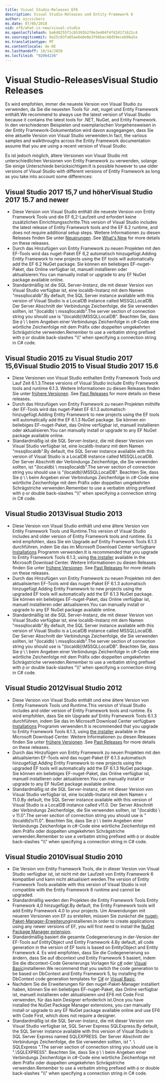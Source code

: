 ```yaml
---
title: Visual Studio-Releases EF6
description: Visual Studio-Releases und Entity Framework 6
author: ajcvickers
ms.date: 07/05/2018
uid: ef6/what-is-new/visual-studio
ms.openlocfilehash: ba6d8255f1cb5393b2f0e3e404f4fd2d1f1621c4
ms.sourcegitcommit: 0a25c03fa65ae6e0e0e3f66bac48d59eceb96a5a
ms.translationtype: MT
ms.contentlocale: de-DE
ms.lasthandoff: 10/14/2020
ms.locfileid: "92064236"
---
```

# <a name="visual-studio-releases"></a><span data-ttu-id="537dd-103">Visual Studio-Releases</span><span class="sxs-lookup"><span data-stu-id="537dd-103">Visual Studio Releases</span></span>

<span data-ttu-id="537dd-104">Es wird empfohlen, immer die neueste Version von Visual Studio zu verwenden, da Sie die neuesten Tools für .net, nuget und Entity Framework enthält.</span><span class="sxs-lookup"><span data-stu-id="537dd-104">We recommend to always use the latest version of Visual Studio because it contains the latest tools for .NET, NuGet, and Entity Framework.</span></span>
<span data-ttu-id="537dd-105">In den verschiedenen Beispielen und exemplarischen Vorgehensweisen in der Entity Framework-Dokumentation wird davon ausgegangen, dass Sie eine aktuelle Version von Visual Studio verwenden.</span><span class="sxs-lookup"><span data-stu-id="537dd-105">In fact, the various samples and walkthroughs across the Entity Framework documentation assume that you are using a recent version of Visual Studio.</span></span>

<span data-ttu-id="537dd-106">Es ist jedoch möglich, ältere Versionen von Visual Studio mit unterschiedlichen Versionen von Entity Framework zu verwenden, solange Sie einige Unterschiede berücksichtigen:</span><span class="sxs-lookup"><span data-stu-id="537dd-106">It is possible however to use older versions of Visual Studio with different versions of Entity Framework as long as you take into account some differences:</span></span>

## <a name="visual-studio-2017-157-and-newer"></a><span data-ttu-id="537dd-107">Visual Studio 2017 15,7 und höher</span><span class="sxs-lookup"><span data-stu-id="537dd-107">Visual Studio 2017 15.7 and newer</span></span>

- <span data-ttu-id="537dd-108">Diese Version von Visual Studio enthält die neueste Version von Entity Framework Tools und die EF 6,2-Laufzeit und erfordert keine zusätzlichen Einrichtungsschritte.</span><span class="sxs-lookup"><span data-stu-id="537dd-108">This version of Visual Studio includes the latest release of Entity Framework tools and the EF 6.2 runtime, and does not require additional setup steps.</span></span>
<span data-ttu-id="537dd-109">Weitere Informationen zu diesen Releases finden Sie unter [Neuerungen](xref:ef6/what-is-new/index) .</span><span class="sxs-lookup"><span data-stu-id="537dd-109">See [What's New](xref:ef6/what-is-new/index) for more details on these releases.</span></span>
- <span data-ttu-id="537dd-110">Durch das Hinzufügen von Entity Framework zu neuen Projekten mit den EF-Tools wird das nuget-Paket EF 6,2 automatisch hinzugefügt.</span><span class="sxs-lookup"><span data-stu-id="537dd-110">Adding Entity Framework to new projects using the EF tools will automatically add the EF 6.2 NuGet package.</span></span>
<span data-ttu-id="537dd-111">Sie können ein beliebiges EF-nuget-Paket, das Online verfügbar ist, manuell installieren oder aktualisieren.</span><span class="sxs-lookup"><span data-stu-id="537dd-111">You can manually install or upgrade to any EF NuGet package available online.</span></span>
- <span data-ttu-id="537dd-112">Standardmäßig ist die SQL Server-Instanz, die mit dieser Version von Visual Studio verfügbar ist, eine localdb-Instanz mit dem Namen "mssqllocaldb".</span><span class="sxs-lookup"><span data-stu-id="537dd-112">By default, the SQL Server instance available with this version of Visual Studio is a LocalDB instance called MSSQLLocalDB.</span></span>
<span data-ttu-id="537dd-113">Der Server Abschnitt der Verbindungs Zeichenfolge, die Sie verwenden sollten, ist "(localdb) \\ mssqllocaldb".</span><span class="sxs-lookup"><span data-stu-id="537dd-113">The server section of connection string you should use is "(localdb)\\MSSQLLocalDB".</span></span>
<span data-ttu-id="537dd-114">Beachten Sie, dass Sie `@` \\ \\ beim Angeben einer Verbindungs Zeichenfolge in c#-Code eine wörtliche Zeichenfolge mit dem Präfix oder doppelten umgekehrten Schrägstriche verwenden.</span><span class="sxs-lookup"><span data-stu-id="537dd-114">Remember to use a verbatim string prefixed with `@` or double back-slashes "\\\\" when specifying a connection string in C# code.</span></span>  


## <a name="visual-studio-2015-to-visual-studio-2017-156"></a><span data-ttu-id="537dd-115">Visual Studio 2015 zu Visual Studio 2017 15,6</span><span class="sxs-lookup"><span data-stu-id="537dd-115">Visual Studio 2015 to Visual Studio 2017 15.6</span></span>

- <span data-ttu-id="537dd-116">Diese Versionen von Visual Studio enthalten Entity Framework Tools und Lauf Zeit 6.1.3.</span><span class="sxs-lookup"><span data-stu-id="537dd-116">These versions of Visual Studio include Entity Framework tools and runtime 6.1.3.</span></span>
<span data-ttu-id="537dd-117">Weitere Informationen zu diesen Releases finden Sie unter [frühere Versionen](xref:ef6/what-is-new/past-releases#ef-613) .</span><span class="sxs-lookup"><span data-stu-id="537dd-117">See [Past Releases](xref:ef6/what-is-new/past-releases#ef-613) for more details on these releases.</span></span>
- <span data-ttu-id="537dd-118">Durch das Hinzufügen von Entity Framework zu neuen Projekten mithilfe der EF-Tools wird das nuget-Paket EF 6.1.3 automatisch hinzugefügt.</span><span class="sxs-lookup"><span data-stu-id="537dd-118">Adding Entity Framework to new projects using the EF tools will automatically add the EF 6.1.3 NuGet package.</span></span>
<span data-ttu-id="537dd-119">Sie können ein beliebiges EF-nuget-Paket, das Online verfügbar ist, manuell installieren oder aktualisieren.</span><span class="sxs-lookup"><span data-stu-id="537dd-119">You can manually install or upgrade to any EF NuGet package available online.</span></span>
- <span data-ttu-id="537dd-120">Standardmäßig ist die SQL Server-Instanz, die mit dieser Version von Visual Studio verfügbar ist, eine localdb-Instanz mit dem Namen "mssqllocaldb".</span><span class="sxs-lookup"><span data-stu-id="537dd-120">By default, the SQL Server instance available with this version of Visual Studio is a LocalDB instance called MSSQLLocalDB.</span></span>
<span data-ttu-id="537dd-121">Der Server Abschnitt der Verbindungs Zeichenfolge, die Sie verwenden sollten, ist "(localdb) \\ mssqllocaldb".</span><span class="sxs-lookup"><span data-stu-id="537dd-121">The server section of connection string you should use is "(localdb)\\MSSQLLocalDB".</span></span>
<span data-ttu-id="537dd-122">Beachten Sie, dass Sie `@` \\ \\ beim Angeben einer Verbindungs Zeichenfolge in c#-Code eine wörtliche Zeichenfolge mit dem Präfix oder doppelten umgekehrten Schrägstriche verwenden.</span><span class="sxs-lookup"><span data-stu-id="537dd-122">Remember to use a verbatim string prefixed with `@` or double back-slashes "\\\\" when specifying a connection string in C# code.</span></span>  


## <a name="visual-studio-2013"></a><span data-ttu-id="537dd-123">Visual Studio 2013</span><span class="sxs-lookup"><span data-stu-id="537dd-123">Visual Studio 2013</span></span>
- <span data-ttu-id="537dd-124">Diese Version von Visual Studio enthält und eine ältere Version von Entity Framework Tools und Runtime.</span><span class="sxs-lookup"><span data-stu-id="537dd-124">This version of Visual Studio includes and older version of Entity Framework tools and runtime.</span></span>
<span data-ttu-id="537dd-125">Es wird empfohlen, dass Sie ein Upgrade auf Entity Framework Tools 6.1.3 durchführen, indem Sie das im Microsoft Download Center verfügbare [Installations](https://www.microsoft.com/download/details.aspx?id=40762) Programm verwenden.</span><span class="sxs-lookup"><span data-stu-id="537dd-125">It is recommended that you upgrade to Entity Framework Tools 6.1.3, using [the installer](https://www.microsoft.com/download/details.aspx?id=40762) available in the Microsoft Download Center.</span></span>
<span data-ttu-id="537dd-126">Weitere Informationen zu diesen Releases finden Sie unter [frühere Versionen](xref:ef6/what-is-new/past-releases#ef-613) .</span><span class="sxs-lookup"><span data-stu-id="537dd-126">See [Past Releases](xref:ef6/what-is-new/past-releases#ef-613) for more details on these releases.</span></span>
- <span data-ttu-id="537dd-127">Durch das Hinzufügen von Entity Framework zu neuen Projekten mit den aktualisierten EF-Tools wird das nuget-Paket EF 6.1.3 automatisch hinzugefügt.</span><span class="sxs-lookup"><span data-stu-id="537dd-127">Adding Entity Framework to new projects using the upgraded EF tools will automatically add the EF 6.1.3 NuGet package.</span></span>
<span data-ttu-id="537dd-128">Sie können ein beliebiges EF-nuget-Paket, das Online verfügbar ist, manuell installieren oder aktualisieren.</span><span class="sxs-lookup"><span data-stu-id="537dd-128">You can manually install or upgrade to any EF NuGet package available online.</span></span>
- <span data-ttu-id="537dd-129">Standardmäßig ist die SQL Server-Instanz, die mit dieser Version von Visual Studio verfügbar ist, eine localdb-Instanz mit dem Namen "mssqllocaldb".</span><span class="sxs-lookup"><span data-stu-id="537dd-129">By default, the SQL Server instance available with this version of Visual Studio is a LocalDB instance called MSSQLLocalDB.</span></span>
<span data-ttu-id="537dd-130">Der Server Abschnitt der Verbindungs Zeichenfolge, die Sie verwenden sollten, ist "(localdb) \\ mssqllocaldb".</span><span class="sxs-lookup"><span data-stu-id="537dd-130">The server section of connection string you should use is "(localdb)\\MSSQLLocalDB".</span></span>
<span data-ttu-id="537dd-131">Beachten Sie, dass Sie `@` \\ \\ beim Angeben einer Verbindungs Zeichenfolge in c#-Code eine wörtliche Zeichenfolge mit dem Präfix oder doppelten umgekehrten Schrägstriche verwenden.</span><span class="sxs-lookup"><span data-stu-id="537dd-131">Remember to use a verbatim string prefixed with `@` or double back-slashes "\\\\" when specifying a connection string in C# code.</span></span>  

## <a name="visual-studio-2012"></a><span data-ttu-id="537dd-132">Visual Studio 2012</span><span class="sxs-lookup"><span data-stu-id="537dd-132">Visual Studio 2012</span></span>

- <span data-ttu-id="537dd-133">Diese Version von Visual Studio enthält und eine ältere Version von Entity Framework Tools und Runtime.</span><span class="sxs-lookup"><span data-stu-id="537dd-133">This version of Visual Studio includes and older version of Entity Framework tools and runtime.</span></span>
<span data-ttu-id="537dd-134">Es wird empfohlen, dass Sie ein Upgrade auf Entity Framework Tools 6.1.3 durchführen, indem Sie das im Microsoft Download Center verfügbare [Installations](https://www.microsoft.com/download/details.aspx?id=40762) Programm verwenden.</span><span class="sxs-lookup"><span data-stu-id="537dd-134">It is recommended that you upgrade to Entity Framework Tools 6.1.3, using [the installer](https://www.microsoft.com/download/details.aspx?id=40762) available in the Microsoft Download Center.</span></span>
<span data-ttu-id="537dd-135">Weitere Informationen zu diesen Releases finden Sie unter [frühere Versionen](xref:ef6/what-is-new/past-releases#ef-613) .</span><span class="sxs-lookup"><span data-stu-id="537dd-135">See [Past Releases](xref:ef6/what-is-new/past-releases#ef-613) for more details on these releases.</span></span>
- <span data-ttu-id="537dd-136">Durch das Hinzufügen von Entity Framework zu neuen Projekten mit den aktualisierten EF-Tools wird das nuget-Paket EF 6.1.3 automatisch hinzugefügt.</span><span class="sxs-lookup"><span data-stu-id="537dd-136">Adding Entity Framework to new projects using the upgraded EF tools will automatically add the EF 6.1.3 NuGet package.</span></span>
<span data-ttu-id="537dd-137">Sie können ein beliebiges EF-nuget-Paket, das Online verfügbar ist, manuell installieren oder aktualisieren.</span><span class="sxs-lookup"><span data-stu-id="537dd-137">You can manually install or upgrade to any EF NuGet package available online.</span></span>
- <span data-ttu-id="537dd-138">Standardmäßig ist die SQL Server-Instanz, die mit dieser Version von Visual Studio verfügbar ist, eine localdb-Instanz mit dem Namen v 11.0.</span><span class="sxs-lookup"><span data-stu-id="537dd-138">By default, the SQL Server instance available with this version of Visual Studio is a LocalDB instance called v11.0.</span></span>
<span data-ttu-id="537dd-139">Der Server Abschnitt der Verbindungs Zeichenfolge, die Sie verwenden sollten, ist "(localdb) \\ v 11.0".</span><span class="sxs-lookup"><span data-stu-id="537dd-139">The server section of connection string you should use is "(localdb)\\v11.0".</span></span>
<span data-ttu-id="537dd-140">Beachten Sie, dass Sie `@` \\ \\ beim Angeben einer Verbindungs Zeichenfolge in c#-Code eine wörtliche Zeichenfolge mit dem Präfix oder doppelten umgekehrten Schrägstriche verwenden.</span><span class="sxs-lookup"><span data-stu-id="537dd-140">Remember to use a verbatim string prefixed with `@` or double back-slashes "\\\\" when specifying a connection string in C# code.</span></span>  

## <a name="visual-studio-2010"></a><span data-ttu-id="537dd-141">Visual Studio 2010</span><span class="sxs-lookup"><span data-stu-id="537dd-141">Visual Studio 2010</span></span>

- <span data-ttu-id="537dd-142">Die Version von Entity Framework Tools, die in dieser Version von Visual Studio verfügbar ist, ist nicht mit der Laufzeit von Entity Framework 6 kompatibel und kann nicht aktualisiert werden.</span><span class="sxs-lookup"><span data-stu-id="537dd-142">The version of Entity Framework Tools available with this version of Visual Studio is not compatible with the Entity Framework 6 runtime and cannot be upgraded.</span></span>
- <span data-ttu-id="537dd-143">Standardmäßig werden den Projekten die Entity Framework Tools Entity Framework 4,0 hinzugefügt.</span><span class="sxs-lookup"><span data-stu-id="537dd-143">By default, the Entity Framework tools will add Entity Framework 4.0 to your projects.</span></span>
<span data-ttu-id="537dd-144">Um Anwendungen mit neueren Versionen von EF zu erstellen, müssen Sie zunächst die [nuget-Paket-Manager-Erweiterung](https://marketplace.visualstudio.com/items?itemName=NuGetTeam.NuGetPackageManager)installieren.</span><span class="sxs-lookup"><span data-stu-id="537dd-144">In order to create applications using any newer versions of EF, you will first need to install the [NuGet Package Manager extension](https://marketplace.visualstudio.com/items?itemName=NuGetTeam.NuGetPackageManager).</span></span>
- <span data-ttu-id="537dd-145">Standardmäßig basiert die gesamte Codegenerierung in der-Version der EF-Tools auf EntityObject und Entity Framework 4.</span><span class="sxs-lookup"><span data-stu-id="537dd-145">By default, all code generation in the version of EF tools is based on EntityObject and Entity Framework 4.</span></span>
<span data-ttu-id="537dd-146">Es wird empfohlen, dass Sie die Codegenerierung so ändern, dass Sie auf dbcontext und Entity Framework 5 basiert, indem Sie die dbcontext-Code Generierungs Vorlagen für [c#](https://marketplace.visualstudio.com/items?itemName=EntityFrameworkTeam.EF5xDbContextGeneratorforC) oder [Visual Basic](https://marketplace.visualstudio.com/items?itemName=EntityFrameworkTeam.EF5xDbContextGeneratorforVBNET)installieren.</span><span class="sxs-lookup"><span data-stu-id="537dd-146">We recommend that you switch the code generation to be based on DbContext and Entity Framework 5, by installing the DbContext code generation templates for [C#](https://marketplace.visualstudio.com/items?itemName=EntityFrameworkTeam.EF5xDbContextGeneratorforC) or [Visual Basic](https://marketplace.visualstudio.com/items?itemName=EntityFrameworkTeam.EF5xDbContextGeneratorforVBNET).</span></span>
- <span data-ttu-id="537dd-147">Nachdem Sie die Erweiterungen für den nuget-Paket-Manager installiert haben, können Sie ein beliebiges EF-nuget-Paket, das Online verfügbar ist, manuell installieren oder aktualisieren und EF6 mit Code First verwenden, für das kein Designer erforderlich ist.</span><span class="sxs-lookup"><span data-stu-id="537dd-147">Once you have installed the NuGet Package Manager extensions, you can manually install or upgrade to any EF NuGet package available online and use EF6 with Code First, which does not require a designer.</span></span>
- <span data-ttu-id="537dd-148">Standardmäßig ist die SQL Server-Instanz, die mit dieser Version von Visual Studio verfügbar ist, SQL Server Express SQLExpress.</span><span class="sxs-lookup"><span data-stu-id="537dd-148">By default, the SQL Server instance available with this version of Visual Studio is SQL Server Express named SQLEXPRESS.</span></span>
<span data-ttu-id="537dd-149">Der Server Abschnitt der Verbindungs Zeichenfolge, die Sie verwenden sollten, ist ". \\ SQLExpress ".</span><span class="sxs-lookup"><span data-stu-id="537dd-149">The server section of connection string you should use is ".\\SQLEXPRESS".</span></span>
<span data-ttu-id="537dd-150">Beachten Sie, dass Sie `@` \\ \\ beim Angeben einer Verbindungs Zeichenfolge in c#-Code eine wörtliche Zeichenfolge mit dem Präfix oder doppelten umgekehrten Schrägstriche verwenden.</span><span class="sxs-lookup"><span data-stu-id="537dd-150">Remember to use a verbatim string prefixed with `@` or double back-slashes "\\\\" when specifying a connection string in C# code.</span></span>
